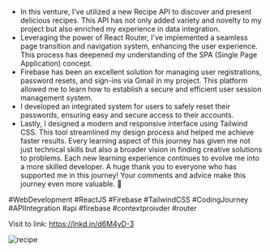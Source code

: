 * In this venture, I've utilized a new Recipe API to discover and present delicious recipes. This API has not only added variety and novelty to my project but also enriched my experience in data integration.
* Leveraging the power of React Router, I've implemented a seamless page transition and navigation system, enhancing the user experience. This process has deepened my understanding of the SPA (Single Page Application) concept.
* Firebase has been an excellent solution for managing user registrations, password resets, and sign-ins via Gmail in my project. This platform allowed me to learn how to establish a secure and efficient user session management system.
* I developed an integrated system for users to safely reset their passwords, ensuring easy and secure access to their accounts.
* Lastly, I designed a modern and responsive interface using Tailwind CSS. This tool streamlined my design process and helped me achieve faster results.
Every learning aspect of this journey has given me not just technical skills but also a broader vision in finding creative solutions to problems. Each new learning experience continues to evolve me into a more skilled developer.
A huge thank you to everyone who has supported me in this journey! Your comments and advice make this journey even more valuable. 🙏

#WebDevelopment #ReactJS #Firebase #TailwindCSS #CodingJourney #APIIntegration
#api
#firebase
#contextproivder
#router

Visit to link: https://lnkd.in/d6M4yD-3


![recipe](https://github.com/baharkose/recipeapp/assets/110201916/1dbfee1e-78d9-47f3-9c13-2dddae86149f)
